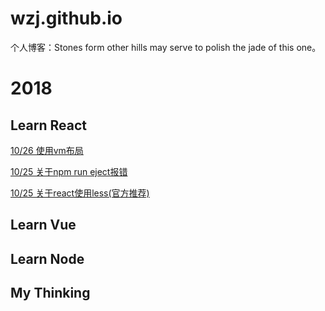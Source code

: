 # wzj.github.io
个人博客：Stones form other hills may serve to polish the jade of this one。

# 2018
  ## Learn React
[10/26  使用vm布局](https://github.com/gaohan1994/react-vw-layout)

[10/25  关于npm run eject报错](https://github.com/SkyWblack/wzj.github.io/issues/2)

[10/25  关于react使用less(官方推荐)](https://github.com/SkyWblack/wzj.github.io/issues/1)
  ## Learn Vue
  ## Learn Node
  ## My Thinking
 
